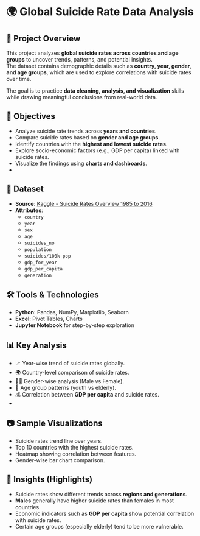 # 🌍 Global Suicide Rate Data Analysis

## 📌 Project Overview
This project analyzes **global suicide rates across countries and age groups** to uncover trends, patterns, and potential insights.  
The dataset contains demographic details such as **country, year, gender, and age groups**, which are used to explore correlations with suicide rates over time.  

The goal is to practice **data cleaning, analysis, and visualization** skills while drawing meaningful conclusions from real-world data.

## 🎯 Objectives
- Analyze suicide rate trends across **years and countries**.
- Compare suicide rates based on **gender and age groups**.
- Identify countries with the **highest and lowest suicide rates**.
- Explore socio-economic factors (e.g., GDP per capita) linked with suicide rates.
- Visualize the findings using **charts and dashboards**.
- 
## 📂 Dataset
- **Source**: [Kaggle - Suicide Rates Overview 1985 to 2016](https://www.kaggle.com/datasets/russellyates88/suicide-rates-overview-1985-to-2016)  
- **Attributes**:
  - `country`
  - `year`
  - `sex`
  - `age`
  - `suicides_no`
  - `population`
  - `suicides/100k pop`
  - `gdp_for_year`
  - `gdp_per_capita`
  - `generation`

## 🛠️ Tools & Technologies
- **Python**: Pandas, NumPy, Matplotlib, Seaborn  
- **Excel**: Pivot Tables, Charts  
- **Jupyter Notebook** for step-by-step exploration  

## 📊 Key Analysis
- 📈 Year-wise trend of suicide rates globally.  
- 🌍 Country-level comparison of suicide rates.  
- 👩‍🦰 Gender-wise analysis (Male vs Female).  
- 👵 Age group patterns (youth vs elderly).  
- 💰 Correlation between **GDP per capita** and suicide rates.
- 
## 📷 Sample Visualizations
- Suicide rates trend line over years.  
- Top 10 countries with the highest suicide rates.  
- Heatmap showing correlation between features.  
- Gender-wise bar chart comparison.  

## 🔑 Insights (Highlights)
- Suicide rates show different trends across **regions and generations**.  
- **Males** generally have higher suicide rates than females in most countries.  
- Economic indicators such as **GDP per capita** show potential correlation with suicide rates.  
- Certain age groups (especially elderly) tend to be more vulnerable.  

